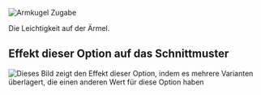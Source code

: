 ![Armkugel Zugabe](sleevecapease.svg)

Die Leichtigkeit auf der Ärmel.

## Effekt dieser Option auf das Schnittmuster

![Dieses Bild zeigt den Effekt dieser Option, indem es mehrere Varianten überlagert, die einen anderen Wert für diese Option haben](jaeger_sleevecapease_sample.svg "Effekt dieser Option auf das Schnittmuster")
